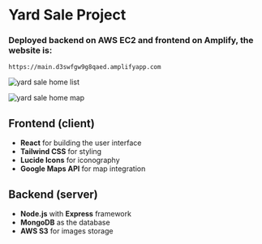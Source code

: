 # Yard Sale Project

### Deployed backend on AWS EC2 and frontend on Amplify, the website is: 
``` https://main.d3swfgw9g8qaed.amplifyapp.com ```

![yard sale home list](client/public/yardsalewebsite.png)

![yard sale home map](client/public/yardsalemap.png)

## Frontend (client)
- **React** for building the user interface  
- **Tailwind CSS** for styling  
- **Lucide Icons** for iconography  
- **Google Maps API** for map integration  

## Backend (server)
- **Node.js** with **Express** framework  
- **MongoDB** as the database  
- **AWS S3** for images storage  


